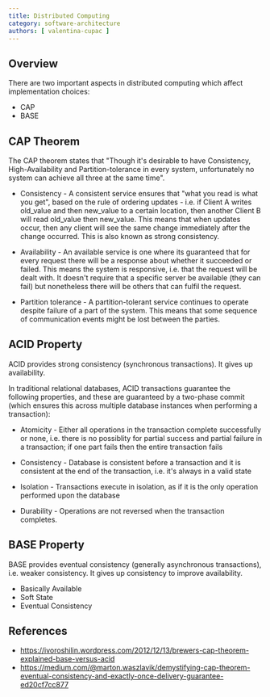 ```yaml
---
title: Distributed Computing
category: software-architecture
authors: [ valentina-cupac ]
---
```


## Overview

There are two important aspects in distributed computing which affect implementation choices:
* CAP
* BASE

## CAP Theorem

The CAP theorem states that "Though it's desirable to have Consistency, High-Availability and Partition-tolerance in every system, unfortunately no system can achieve all three at the same time".

* Consistency - A consistent service ensures that "what you read is what you get", based on the rule of ordering updates - i.e. if Client A writes old_value and then new_value to a certain location, then another Client B will read old_value then new_value. This means that when updates occur, then any client will see the same change immediately after the change occurred. This is also known as strong consistency.

* Availability - An available service is one where its guaranteed that for every request there will be a response about whether it succeeded or failed. This means the system is responsive, i.e. that the request will be dealt with. It doesn't require that a specific server be available (they can fail) but nonetheless there will be others that can fulfil the request.

* Partition tolerance - A partition-tolerant service continues to operate despite failure of a part of the system. This means that some sequence of communication events might be lost between the parties.

## ACID Property

ACID provides strong consistency (synchronous transactions). It gives up availability.

In traditional relational databases, ACID transactions guarantee the following properties, and these are guaranteed by a two-phase commit (which ensures this across multiple database instances when performing a transaction):

* Atomicity - Either all operations in the transaction complete successfully or none, i.e. there is no possiblity for partial success and partial failure in a transaction; if one part fails then the entire transaction fails

* Consistency - Database is consistent before a transaction and it is consistent at the end of the transaction, i.e. it's always in a valid state

* Isolation - Transactions execute in isolation, as if it is the only operation performed upon the database

* Durability - Operations are not reversed when the transaction completes.

## BASE Property

BASE provides eventual consistency (generally asynchronous transactions), i.e. weaker consistency. It gives up consistency to improve availability.

* Basically Available
* Soft State
* Eventual Consistency

## References

* https://ivoroshilin.wordpress.com/2012/12/13/brewers-cap-theorem-explained-base-versus-acid
* https://medium.com/@marton.waszlavik/demystifying-cap-theorem-eventual-consistency-and-exactly-once-delivery-guarantee-ed20cf7cc877